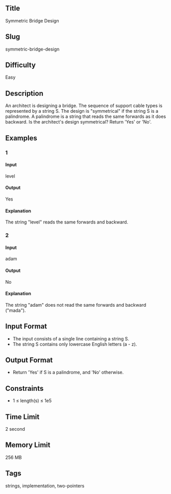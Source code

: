 ## Title

Symmetric Bridge Design

## Slug

symmetric-bridge-design

## Difficulty

Easy

## Description

An architect is designing a bridge. The sequence of support cable types is represented by a string S. The design is "symmetrical" if the string S is a palindrome. A palindrome is a string that reads the same forwards as it does backward. Is the architect's design symmetrical? Return 'Yes' or 'No'.

## Examples

### 1

#### Input

level

#### Output

Yes

#### Explanation

The string "level" reads the same forwards and backward.
    
### 2

#### Input

adam

#### Output

No

#### Explanation

The string "adam" does not read the same forwards and backward ("mada").  

## Input Format  

- The input consists of a single line containing a string S.
- The string S contains only lowercase English letters (a - z).

## Output Format  

- Return 'Yes' if S is a palindrome, and 'No' otherwise.
  

## Constraints  

- 1 ≤ length(s) ≤ 1e5

## Time Limit

2 second

## Memory Limit

256 MB

## Tags

strings, implementation, two-pointers